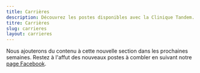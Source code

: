 ```yaml
---
title: Carrières
description: Découvrez les postes disponibles avec la Clinique Tandem. Rejoignez notre équipe dès maintenant!
titre: Carrières
slug: carrieres
layout: carrieres
---
```

Nous ajouterons du contenu à cette nouvelle section dans les prochaines semaines. Restez à l'affut des nouveaux postes à combler en suivant notre [page Facebook](https://www.facebook.com/CliniqueTandem).
